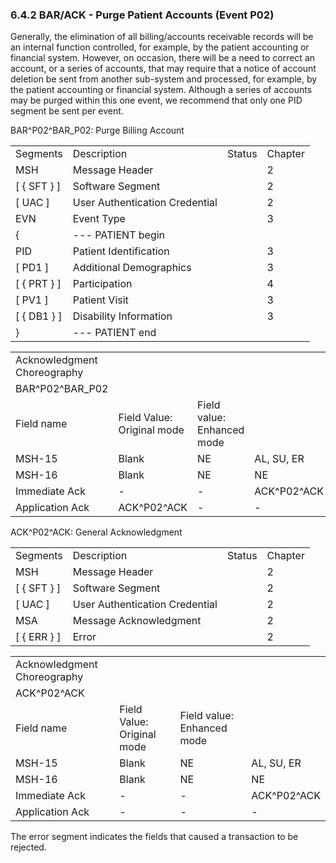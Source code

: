 ### 6.4.2 BAR/ACK - Purge Patient Accounts (Event P02)

Generally, the elimination of all billing/accounts receivable records will be an internal function controlled, for example, by the patient accounting or financial system. However, on occasion, there will be a need to correct an account, or a series of accounts, that may require that a notice of account deletion be sent from another sub-system and processed, for example, by the patient accounting or financial system. Although a series of accounts may be purged within this one event, we recommend that only one PID segment be sent per event.

BAR^P02^BAR_P02: Purge Billing Account

|     |     |     |     |
| --- | --- | --- | --- |
| Segments | Description | Status | Chapter |
| MSH | Message Header |  | 2 |
| [ \{ SFT } ] | Software Segment |  | 2 |
| [ UAC ] | User Authentication Credential |  | 2 |
| EVN | Event Type |  | 3 |
| \{ | --- PATIENT begin |  |  |
| PID | Patient Identification |  | 3 |
| [ PD1 ] | Additional Demographics |  | 3 |
| [ \{ PRT } ] | Participation |  | 4 |
| [ PV1 ] | Patient Visit |  | 3 |
| [ \{ DB1 } ] | Disability Information |  | 3 |
| } | --- PATIENT end |  |  |

|     |     |     |     |     |     |
| --- | --- | --- | --- | --- | --- |
| Acknowledgment Choreography |  |  |  |  |  |
| BAR^P02^BAR_P02 |  |  |  |  |  |
| Field name | Field Value: Original mode | Field value: Enhanced mode |  |  |  |
| MSH-15 | Blank | NE | AL, SU, ER | NE | AL, SU, ER |
| MSH-16 | Blank | NE | NE | AL, SU, ER | AL, SU, ER |
| Immediate Ack | - | - | ACK^P02^ACK | - | ACK^P02^ACK |
| Application Ack | ACK^P02^ACK | - | - | ACK^P02^ACK | ACK^P02^ACK |

ACK^P02^ACK: General Acknowledgment

|     |     |     |     |
| --- | --- | --- | --- |
| Segments | Description | Status | Chapter |
| MSH | Message Header |  | 2 |
| [ \{ SFT } ] | Software Segment |  | 2 |
| [ UAC ] | User Authentication Credential |  | 2 |
| MSA | Message Acknowledgment |  | 2 |
| [ \{ ERR } ] | Error |  | 2 |

|     |     |     |     |
| --- | --- | --- | --- |
| Acknowledgment Choreography |  |  |  |
| ACK^P02^ACK |  |  |  |
| Field name | Field Value: Original mode | Field value: Enhanced mode |  |
| MSH-15 | Blank | NE | AL, SU, ER |
| MSH-16 | Blank | NE | NE |
| Immediate Ack | - | - | ACK^P02^ACK |
| Application Ack | - | - | - |

The error segment indicates the fields that caused a transaction to be rejected.

